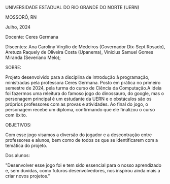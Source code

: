 
UNIVERSIDADE ESTADUAL DO RIO GRANDE DO NORTE (UERN)


MOSSORÓ, RN

Julho, 2024


Docente: 
Ceres Germana

Discentes:
Ana Caroliny Virgilio de Medeiros (Governador Dix-Sept Rosado),
Aretuza Raquely de Oliveira Costa (Upanema),
Vinicius Samuel Gomes Miranda (Severiano Melo);


SOBRE:

Projeto desenvolvido para a disciplina de Introdução à programação, ministradas pela professora Ceres Germana. 
Posto em prática no primeiro semestre de 2024, pela turma do curso de Ciência da Computação.A ideia foi fazermos 
uma releitura do famoso jogo do dinossauro, do google, mas o personagem principal é um estudante da UERN e o obstáculos
são os próprios professores com as provas e atividades. Ao final do jogo, o personagem recebe um diploma, confirmando que ele 
finalizou o curso com êxito.

OBJETIVOS:

Com esse jogo visamos a diversão do jogador e a descontração entre professores e alunos, bem como de todos os que se 
identificarem com a temática do projeto.


Dos alunos:

"Desenvolver esse jogo foi e tem sido essencial para o nosso aprendizado e, sem duvidas, como futuros desenvolvedores, 
nos inspirou ainda mais a criar novos projetos."
